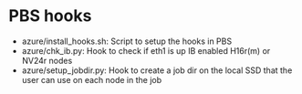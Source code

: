 # PBS hooks
- azure/install_hooks.sh: Script to setup the hooks in PBS
- azure/chk_ib.py: Hook to check if eth1 is up IB enabled H16r(m) or NV24r nodes
- azure/setup_jobdir.py: Hook to create a job dir on the local SSD that the user can use on each node in the job
